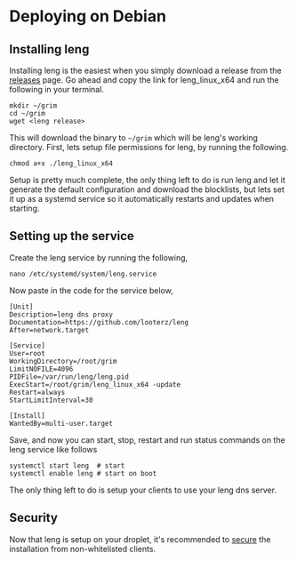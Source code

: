 # Deploying on Debian

## Installing leng

Installing leng is the easiest when you simply download a release from the [releases](https://github.com/looterz/leng/releases) page. Go ahead and copy the link for leng_linux_x64 and run the following in your terminal.

```
mkdir ~/grim
cd ~/grim
wget <leng release>
```

This will download the binary to ```~/grim``` which will be leng's working directory. First, lets setup file permissions for leng, by running the following.

```
chmod a+x ./leng_linux_x64
```

Setup is pretty much complete, the only thing left to do is run leng and let it generate the default configuration and download the blocklists, but lets set it up as a systemd service so it automatically restarts and updates when starting.

## Setting up the service

Create the leng service by running the following,

```
nano /etc/systemd/system/leng.service
```

Now paste in the code for the service below,

```
[Unit]
Description=leng dns proxy
Documentation=https://github.com/looterz/leng
After=network.target

[Service]
User=root
WorkingDirectory=/root/grim
LimitNOFILE=4096
PIDFile=/var/run/leng/leng.pid
ExecStart=/root/grim/leng_linux_x64 -update
Restart=always
StartLimitInterval=30

[Install]
WantedBy=multi-user.target
```

Save, and now you can start, stop, restart and run status commands on the leng service like follows
```
systemctl start leng  # start
systemctl enable leng # start on boot
```

The only thing left to do is setup your clients to use your leng dns server.

## Security

Now that leng is setup on your droplet, it's recommended to [secure](https://github.com/looterz/leng/wiki/Securing-on-linux) the installation from non-whitelisted clients.